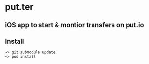 # put.ter
## iOS app to start & montior transfers on put.io

## Install

```
~> git submodule update
~> pod install
```